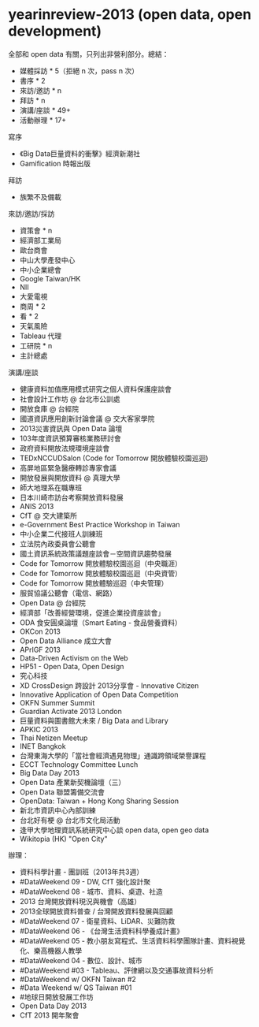 yearinreview-2013 (open data, open development)
=================

全部和 open data 有關，只列出非營利部分。總結：
- 媒體採訪 * 5（拒絕 n 次，pass n 次）
- 書序 * 2
- 來訪/邀訪 * n
- 拜訪 * n
- 演講/座談 * 49+
- 活動辦理 * 17+

寫序
- 《Big Data巨量資料的衝擊》經濟新潮社
- Gamification 時報出版

拜訪
- 族繁不及備載

來訪/邀訪/採訪
- 資策會 * n
- 經濟部工業局
- 歐台商會
- 中山大學產發中心
- 中小企業總會
- Google Taiwan/HK
- NII
- 大愛電視
- 商周 * 2
- 看 * 2
- 天氣風險
- Tableau 代理
- 工研院 * n
- 主計總處

演講/座談
- 健康資料加值應用模式研究之個人資料保護座談會
- 社會設計工作坊 @ 台北市公訓處
- 開放食庫 @ 台經院
- 國道資訊應用創新討論會議 @ 交大客家學院
- 2013災害資訊與 Open Data 論壇
- 103年度資訊預算審核業務研討會
- 政府資料開放法規環境座談會
- TEDxNCCUDSalon (Code for Tomorrow 開放體驗校園巡迴)
- 高屏地區緊急醫療轉診專家會議
- 開放發展與開放資料 @ 真理大學
- 師大地理系在職專班
- 日本川崎市訪台考察開放資料發展
- ANIS 2013
- CfT @ 交大建築所
- e-Government Best Practice Workshop in Taiwan
- 中小企業二代接班人訓練班
- 立法院內政委員會公聽會
- 國土資訊系統政策議題座談會－空間資訊趨勢發展
- Code for Tomorrow 開放體驗校園巡迴（中央職涯）
- Code for Tomorrow 開放體驗校園巡迴（中央資管）
- Code for Tomorrow 開放體驗巡迴（中央管理）
- 服貿協議公聽會（電信、網路）
- Open Data @ 台經院
- 經濟部「改善經營環境，促進企業投資座談會」
- ODA 食安圓桌論壇（Smart Eating - 食品營養資料）
- OKCon 2013
- Open Data Alliance 成立大會
- APrIGF 2013
- Data-Driven Activism on the Web
- HP51 - Open Data, Open Design
- 究心科技
- XD CrossDesign 跨設計 2013分享會 - Innovative Citizen
- Innovative Application of Open Data Competition
- OKFN Summer Summit
- Guardian Activate 2013 London
- 巨量資料與圖書館大未來 / Big Data and Library
- APKIC 2013
- Thai Netizen Meetup
- INET Bangkok
- 台灣東海大學的「當社會經濟遇見物理」通識跨領域榮譽課程
- ECCT Technology Committee Lunch
- Big Data Day 2013
- Open Data 產業新契機論壇（三）
- Open Data 聯盟籌備交流會
- OpenData: Taiwan + Hong Kong Sharing Session
- 新北市資訊中心內部訓練
- 台北好有梗 @ 台北市文化局活動
- 逢甲大學地理資訊系統研究中心談 open data, open geo data
- Wikitopia (HK) "Open City"

辦理：
- 資料科學計畫 - 團訓班（2013年共3週）
- #DataWeekend 09 - DW, CfT 強化設計聚
- #DataWeekend 08 - 城市、資料、桌遊、社造
- 2013 台灣開放資料現況與機會（高雄）
- 2013全球開放資料普查 / 台灣開放資料發展與回顧
- #DataWeekend 07 - 衛星資料、LiDAR、災難防救
- #DataWeekend 06 - 《台灣生活資料科學養成計畫》
- #DataWeekend 05 - 教小朋友寫程式、生活資料科學團隊計畫、資料視覺化、樂高機器人教學
- #DataWeekend 04 - 數位、設計、城市
- #DataWeekend #03 - Tableau、評律網以及交通事故資料分析
- #DataWeekend w/ OKFN Taiwan #2
- #Data Weekend w/ QS Taiwan #01
- #地球日開放發展工作坊
- Open Data Day 2013
- CfT 2013 開年聚會

